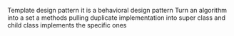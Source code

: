 Template design pattern
it is a behavioral design pattern
Turn an algorithm into a set a methods
pulling duplicate implementation into super class
and child class implements the specific ones